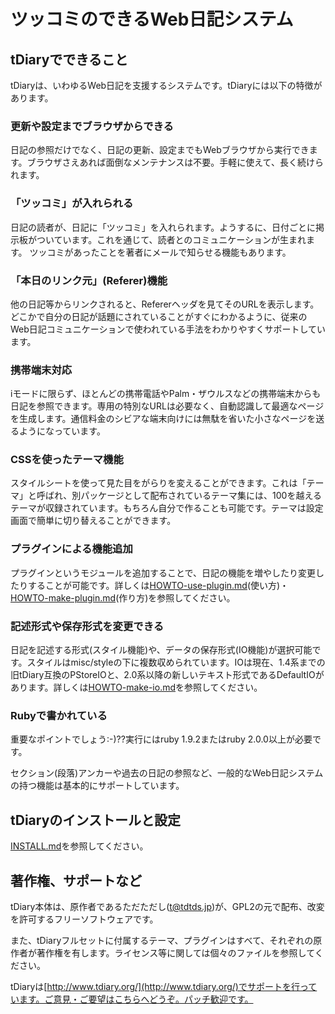 ツッコミのできるWeb日記システム
=================

tDiaryでできること
------------

tDiaryは、いわゆるWeb日記を支援するシステムです。tDiaryには以下の特徴があります。

### 更新や設定までブラウザからできる

日記の参照だけでなく、日記の更新、設定までもWebブラウザから実行できます。ブラウザさえあれば面倒なメンテナンスは不要。手軽に使えて、長く続けられます。

### 「ツッコミ」が入れられる

日記の読者が、日記に「ツッコミ」を入れられます。ようするに、日付ごとに掲示板がついています。これを通じて、読者とのコミュニケーションが生まれます。 ツッコミがあったことを著者にメールで知らせる機能もあります。

### 「本日のリンク元」(Referer)機能

他の日記等からリンクされると、Refererヘッダを見てそのURLを表示します。どこかで自分の日記が話題にされていることがすぐにわかるように、従来のWeb日記コミュニケーションで使われている手法をわかりやすくサポートしています。

### 携帯端末対応

iモードに限らず、ほとんどの携帯電話やPalm・ザウルスなどの携帯端末からも日記を参照できます。専用の特別なURLは必要なく、自動認識して最適なページを生成します。通信料金のシビアな端末向けには無駄を省いた小さなページを送るようになっています。

### CSSを使ったテーマ機能

スタイルシートを使って見た目をがらりを変えることができます。これは「テーマ」と呼ばれ、別パッケージとして配布されているテーマ集には、100を越えるテーマが収録されています。もちろん自分で作ることも可能です。テーマは設定画面で簡単に切り替えることができます。

### プラグインによる機能追加

プラグインというモジュールを追加することで、日記の機能を増やしたり変更したりすることが可能です。詳しくは[HOWTO-use-plugin.md](HOWTO-use-plugin.md)(使い方)・[HOWTO-make-plugin.md](HOWTO-make-plugin.md)(作り方)を参照してください。

### 記述形式や保存形式を変更できる

日記を記述する形式(スタイル機能)や、データの保存形式(IO機能)が選択可能です。スタイルはmisc/styleの下に複数収められています。IOは現在、1.4系までの旧tDiary互換のPStoreIOと、2.0系以降の新しいテキスト形式であるDefaultIOがあります。詳しくは[HOWTO-make-io.md](HOWTO-make-io.md)を参照してください。

### Rubyで書かれている

重要なポイントでしょう:-)??実行にはruby 1.9.2またはruby 2.0.0以上が必要です。

セクション(段落)アンカーや過去の日記の参照など、一般的なWeb日記システムの持つ機能は基本的にサポートしています。

tDiaryのインストールと設定
----------------

[INSTALL.md](INSTALL.md)を参照してください。

著作権、サポートなど
----------

tDiary本体は、原作者であるただただし(t@tdtds.jp)が、GPL2の元で配布、改変を許可するフリーソフトウェアです。

また、tDiaryフルセットに付属するテーマ、プラグインはすべて、それぞれの原作者が著作権を有します。ライセンス等に関しては個々のファイルを参照してください。

tDiaryは[http://www.tdiary.org/](http://www.tdiary.org/)でサポートを行っています。ご意見・ご要望はこちらへどうぞ。パッチ歓迎です。

